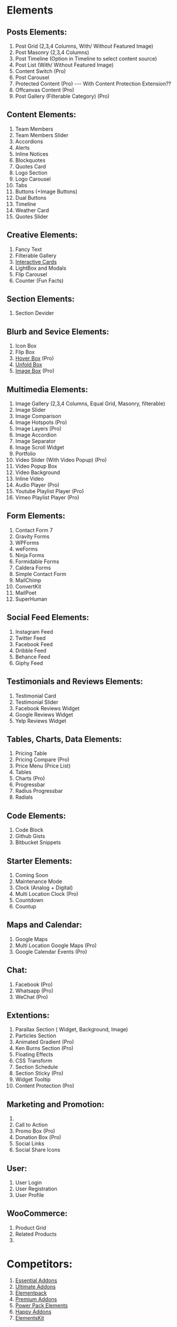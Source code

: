# Elements

## Posts Elements:

1. Post Grid (2,3,4 Columns, With/ Without Featured Image)
2. Post Masonry (2,3,4 Columns)
3. Post Timeline (Option in Timeline to select content source)
4. Post List (With/ Without Featured Image)
5. Content Switch (Pro)
6. Post Carousel 
7. Protected Content (Pro) --- With Content Protection Extension??
8. Offcanvas Content (Pro)
9. Post Gallery (Filterable Category) (Pro)

## Content Elements:

1. Team Members
2. Team Members Slider
3. Accordions
5. Alerts
6. Inline Notices
7. Blockquotes
8. Quotes Card
9. Logo Section
10. Logo Carousel 
11. Tabs 
12. Buttons (+Image Buttons)
13. Dual Buttons
14. Timeline
15. Weather Card
16. Quotes Slider

## Creative Elements:

1. Fancy Text
2. Filterable Gallery
3. [Interactive Cards](https://essential-addons.com/elementor/interactive-cards/)
4. LightBox and Modals
5. Flip Carousel 
6. Counter (Fun Facts)


## Section Elements: 

1. Section Devider 

## Blurb and Sevice Elements:

1. Icon Box
2. Flip Box
3. [Hover Box](https://premiumaddons.com/ihover-widget-for-elementor-page-builder) (Pro)
4. [Unfold Box](https://premiumaddons.com/unfold-widget-for-elementor-page-builder)
5. [Image Box](https://premiumaddons.com/banner-widget-for-elementor-page-builder) (Pro)

## Multimedia Elements:

1. Image Gallery (2,3,4 Columns, Equal Grid, Masonry, filterable)
2. Image Slider
3. Image Comparison
4. Image Hotspots (Pro)
5. Image Layers (Pro)
6. Image Accordion
7. Image Separator 
8. Image Scroll Widget
9. Portfolio 
10. Video Slider (With Video Popup) (Pro)
11. Video Popup Box
12. Video Background
13. Inline Video
14. Audio Player (Pro)
15. Youtube Playlist Player (Pro)
16. Vimeo Playlist Player (Pro)

## Form Elements:

1. Contact Form 7 
2. Gravity Forms
3. WPForms
4. weForms
5. Ninja Forms
6. Formidable Forms
7. Caldera Forms
8. Simple Contact Form
9. MailChimp
10. ConvertKit
11. MailPoet
12. SuperHuman


## Social Feed Elements:

1. Instagram Feed
2. Twitter Feed 
3. Facebook Feed
4. Dribble Feed
5. Behance Feed
6. Giphy Feed

## Testimonials and Reviews Elements: 

1. Testimonial Card
2. Testimonial Slider
3. Facebook Reviews Widget
4. Google Reviews Widget
5. Yelp Reviews Widget

## Tables, Charts, Data Elements:

1. Pricing Table 
2. Pricing Compare (Pro)
3. Price Menu (Price List)
4. Tables
5. Charts (Pro)
6. Progressbar 
7. Radius Progressbar
8. Radials

## Code Elements:

1. Code Block
2. Github Gists
3. Bitbucket Snippets

## Starter Elements:

1. Coming Soon 
2. Maintenance Mode
3. Clock (Analog + Digital)
4. Multi Location Clock (Pro)
5. Countdown 
6. Countup

## Maps and Calendar:

1. Google Maps
2. Multi Location Google Maps (Pro)
3. Google Calendar Events (Pro)

## Chat:

1. Facebook (Pro)
2. Whatsapp (Pro)
3. WeChat (Pro)

## Extentions:

1. Parallax Section ( Widget, Background, Image)
2. Particles Section
3. Animated Gradient (Pro)
4. Ken Burns Section (Pro)
5. Floating Effects
6. CSS Transform 
7. Section Schedule
8. Section Sticky (Pro)
9. Widget Tooltip
10. Content Protection (Pro)

## Marketing and Promotion: 

1. 
2. Call to Action 
3. Promo Box (Pro)
4. Donation Box (Pro)
5. Social Links 
6. Social Share Icons

## User:

1. User Login
2. User Registration
3. User Profile


## WooCommerce: 

1. Product Grid
2. Related Products
3. 




# Competitors: 
1. [Essential Addons](https://essential-addons.com/elementor)
2. [Ultimate Addons](https://uaelementor.com)
3. [Elementpack](https://elementpack.pro)
4. [Premium Addons](http://premiumaddons.com)
5. [Power Pack Elements](https://powerpackelements.com)
6. [Happy Addons](https://happyaddons.com)
7. [ElementsKit](https://elementskit.xpeedstudio.com)
